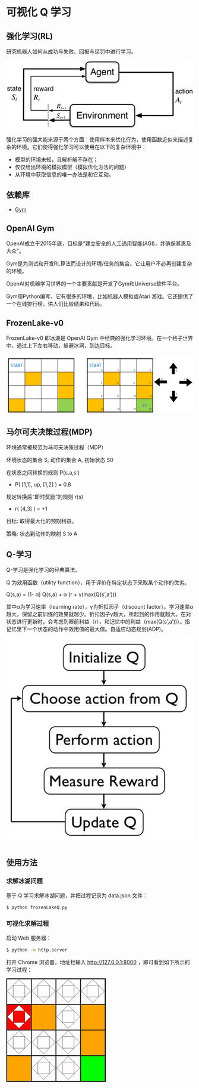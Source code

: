 # 可视化 Q 学习

## 强化学习(RL)
研究机器人如何从成功与失败、回报与惩罚中进行学习。

![image](https://github.com/foamliu/Visualize-Q-Learning/raw/master/images/RL.png)

强化学习的强大能来源于两个方面：使用样本来优化行为，使用函数近似来描述复杂的环境。它们使得强化学习可以使用在以下的复杂环境中：
- 模型的环境未知，且解析解不存在；
- 仅仅给出环境的模拟模型（模拟优化方法的问题）
- 从环境中获取信息的唯一办法是和它互动。

## 依赖库

- [Gym](https://gym.openai.com/)

## OpenAI Gym

OpenAI成立于2015年底，目标是“建立安全的人工通用智能(AGI)，并确保其惠及大众”。

Gym是为测试和开发RL算法而设计的环境/任务的集合。它让用户不必再创建复杂的环境。

OpenAI对机器学习世界的一个主要贡献是开发了Gym和Universe软件平台。

Gym用Python编写，它有很多的环境，比如机器人模拟或Atari 游戏。它还提供了一个在线排行榜，供人们比较结果和代码。


## FrozenLake-v0

FrozenLake-v0 即冰湖是 OpenAI Gym 中经典的强化学习环境。在一个格子世界中，通过上下左右移动，躲避冰洞，到达目标。

![image](https://github.com/foamliu/Visualize-Q-Learning/raw/master/images/FrozenLake-v0.png)

## 马尔可夫决策过程(MDP)

环境通常被规范为马可夫决策过程（MDP）

环境状态的集合 S, 动作的集合 A, 初始状态 S0

在状态之间转换的规则 P(s,a,s’)
- P( [1,1], up, [1,2] ) = 0.8

规定转换后“即时奖励”的规则 r(s)
- r( [4,3] ) = +1

目标: 取得最大化的预期利益。

策略: 状态到动作的映射 S to A

## Q-学习

Q-学习是强化学习的经典算法。

Q 为效用函数（utility function），用于评价在特定状态下采取某个动作的优劣。

Q(s,a) = (1- α) Q(s,a) + α (r + γ(max(Q(s’,a’)))

其中α为学习速率（learning rate），γ为折扣因子（discount factor）。学习速率α越大，保留之前训练的效果就越少。折扣因子γ越大，所起到的作用就越大。在对状态进行更新时，会考虑到眼前利益（r），和记忆中的利益（max(Q(s’,a’))）。指记忆里下一个状态的动作中效用值的最大值。自适应动态规划(ADP)。

![image](https://github.com/foamliu/Visualize-Q-Learning/raw/master/images/Q-Learning.jpg)

## 使用方法

### 求解冰湖问题
基于 Q 学习求解冰湖问题，并把过程记录为 data.json 文件：

```bash
$ python frozenLakeQ.py
```

### 可视化求解过程
启动 Web 服务器：

```bash
$ python -m http.server
```

打开 Chrome 浏览器，地址栏输入 http://127.0.0.1:8000 ，即可看到如下所示的学习过程：

![image](https://github.com/foamliu/Visualize-Q-Learning/raw/master/images/learning_process.gif)

 

